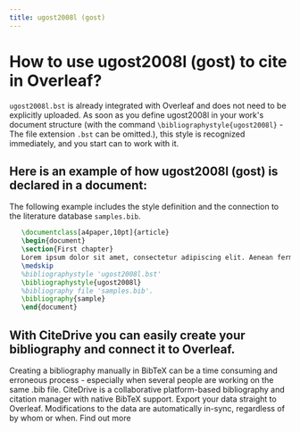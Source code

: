 ```yaml
---
title: ugost2008l (gost)
---
```


# How to use ugost2008l (gost) to cite in Overleaf? 
`ugost2008l.bst` is already integrated with Overleaf and does not need to be explicitly uploaded. As soon as you define ugost2008l in your work's document structure (with the command `\bibliographystyle{ugost2008l}` - The file extension `.bst` can be omitted.), this style is recognized immediately, and you start can to work with it.

## Here is an example of how ugost2008l (gost) is declared in a document:
The following example includes the style definition and the connection to the literature database `samples.bib`.
```tex
   \documentclass[a4paper,10pt]{article}
   \begin{document}
   \section{First chapter}
   Lorem ipsum dolor sit amet, consectetur adipiscing elit. Aenean fermentum justo massa, ut maximus mauris sodales et. Aenean vel elit a erat rhoncus pharetra.
   \medskip
   %bibliographystyle 'ugost2008l.bst'
   \bibliographystyle{ugost2008l}
   %bibliography file 'samples.bib'.
   \bibliography{sample}
   \end{document}
```

## With CiteDrive you can easily create your bibliography and connect it to Overleaf. 
Creating a bibliography manually in BibTeX can be a time consuming and erroneous process - especially when several people are working on the same .bib file. CiteDrive is a collaborative platform-based bibliography and citation manager with native BibTeX support. Export your data straight to Overleaf. Modifications to the data are automatically in-sync, regardless of by whom or when. Find out more